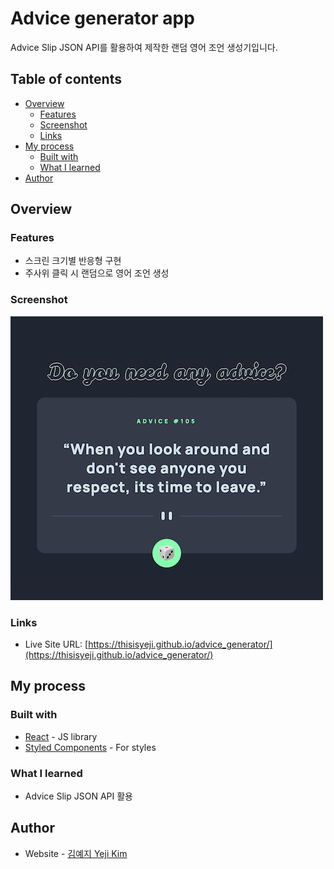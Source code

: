 # Advice generator app

Advice Slip JSON API를 활용하여 제작한 랜덤 영어 조언 생성기입니다.

## Table of contents

- [Overview](#overview)
  - [Features](#features)
  - [Screenshot](#screenshot)
  - [Links](#links)
- [My process](#my-process)
  - [Built with](#built-with)
  - [What I learned](#what-i-learned)
- [Author](#author)

## Overview

### Features

- 스크린 크기별 반응형 구현
- 주사위 클릭 시 랜덤으로 영어 조언 생성

<!--
Users should be able to:

- View the optimal layout for the app depending on their device's screen size
- See hover states for all interactive elements on the page
- Generate a new piece of advice by clicking the dice icon
-->

### Screenshot

![](./screenshot.png)

### Links

- Live Site URL: [https://thisisyeji.github.io/advice_generator/](https://thisisyeji.github.io/advice_generator/)

## My process

### Built with

- [React](https://reactjs.org/) - JS library
- [Styled Components](https://styled-components.com/) - For styles

### What I learned

- Advice Slip JSON API 활용

## Author

- Website - [김예지 Yeji Kim](https://github.com/thisisyeji)
